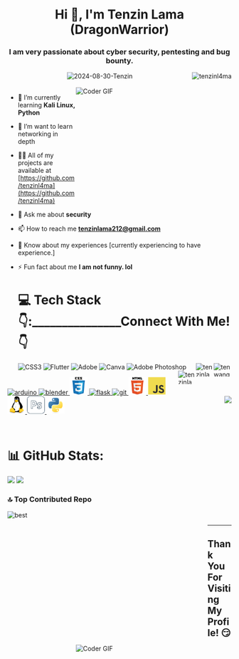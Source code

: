 <h1 align="center">Hi 👋, I'm Tenzin Lama (DragonWarrior)</h1>
<h3 align="center">I am very passionate about cyber security, pentesting and bug bounty.</h3>
<div align="center">

  <img align="right" src="https://komarev.com/ghpvc/?username=tenzinl4ma&label=Profile%20views&color=0e75b6&style=flat" alt="tenzinl4ma" />


  <img src="https://github.com/user-attachments/assets/3eb3fd0e-93eb-48b7-b869-a68a31d6cfda" alt="2024-08-30-Tenzin" width="400" height="200"/>
</div>


<br>
<img align= "right" alt="Coder GIF" height=250 width=350 src="https://cdn.dribbble.com/users/730703/screenshots/6581243/avento.gif" />
 
- 🌱 I’m currently learning **Kali Linux, Python**  

- 👯 I’m want to learn networking in depth 
  
- 👨‍💻 All of my projects are available at [https://github.com/tenzinl4ma](https://github.com/tenzinl4ma)

- 💬 Ask me about **security**

- 📫 How to reach me **tenzinlama212@gmail.com**

- 📄 Know about my experiences [currently experiencing to have experience.]

- ⚡ Fun fact about me **I am not funny. lol**
                                                                       <h1 align="left"> 💻 Tech Stack👇:_______________Connect With Me!👇 </h1>
![CSS3](https://img.shields.io/badge/css3-%231572B6.svg?style=for-the-badge&logo=css3&logoColor=white) ![Flutter](https://img.shields.io/badge/Flutter-%2302569B.svg?style=for-the-badge&logo=Flutter&logoColor=white) ![Adobe](https://img.shields.io/badge/adobe-%23FF0000.svg?style=for-the-badge&logo=adobe&logoColor=white) ![Canva](https://img.shields.io/badge/Canva-%2300C4CC.svg?style=for-the-badge&logo=Canva&logoColor=white) ![Adobe Photoshop](https://img.shields.io/badge/adobe%20photoshop-%2331A8FF.svg?style=for-the-badge&logo=adobe%20photoshop&logoColor=white)
<a href="https://fb.com/tenwang lama" target="_blank"> <img align="right" src="https://raw.githubusercontent.com/rahuldkjain/github-profile-readme-generator/master/src/images/icons/Social/facebook.svg" alt="tenwang lama" height="30" width="40" /></a><a href="https://instagram.com/tenzinlama212" target="_blank"><img align="right" src="https://raw.githubusercontent.com/rahuldkjain/github-profile-readme-generator/master/src/images/icons/Social/instagram.svg" alt="tenzinlama212" height="30" width="40" /></a>
<a href="https://www.tiktok.com/@tenziwang" target="_blank" ><img align="right" src="https://i.pinimg.com/originals/99/e1/16/99e116e1d4958d73392f29f2225158cd.png" alt="tenzinlama212" height="30" width="40" /></a>
  
<p align="left"><a align="left" href="https://www.arduino.cc/" target="_blank" rel="noreferrer"> <img src="https://cdn.worldvectorlogo.com/logos/arduino-1.svg" alt="arduino" width="40" height="40"/> </a> <a href="https://www.blender.org/" target="_blank" rel="noreferrer"> <img src="https://download.blender.org/branding/community/blender_community_badge_white.svg" alt="blender" width="40" height="40"/> </a> <a href="https://www.w3schools.com/css/" target="_blank" rel="noreferrer"> <img src="https://raw.githubusercontent.com/devicons/devicon/master/icons/css3/css3-original-wordmark.svg" alt="css3" width="40" height="40"/> </a> <a href="https://flask.palletsprojects.com/" target="_blank" rel="noreferrer"> <img src="https://www.vectorlogo.zone/logos/pocoo_flask/pocoo_flask-icon.svg" alt="flask" width="40" height="40"/> </a> <a href="https://git-scm.com/" target="_blank" rel="noreferrer"> <img src="https://www.vectorlogo.zone/logos/git-scm/git-scm-icon.svg" alt="git" width="40" height="40"/> </a> <a href="https://www.w3.org/html/" target="_blank" rel="noreferrer"> <img src="https://raw.githubusercontent.com/devicons/devicon/master/icons/html5/html5-original-wordmark.svg" alt="html5" width="40" height="40"/> </a> <a href="https://developer.mozilla.org/en-US/docs/Web/JavaScript" target="_blank" rel="noreferrer"> <img src="https://raw.githubusercontent.com/devicons/devicon/master/icons/javascript/javascript-original.svg" alt="javascript" width="40" height="40"/> </a> <a href="https://www.linux.org/" target="_blank" rel="noreferrer"> <img src="https://raw.githubusercontent.com/devicons/devicon/master/icons/linux/linux-original.svg" alt="linux" width="40" height="40"/> </a> <a href="https://www.photoshop.com/en" target="_blank" rel="noreferrer"> <img src="https://raw.githubusercontent.com/devicons/devicon/master/icons/photoshop/photoshop-line.svg" alt="photoshop" width="40" height="40"/> </a> <a href="https://www.python.org" target="_blank" rel="noreferrer"> <img  src="https://raw.githubusercontent.com/devicons/devicon/master/icons/python/python-original.svg" alt="python" width="40" height="40"/> </a> <img align="right" src="https://github-readme-stats.vercel.app/api/top-langs/?username=tenzinl4ma&theme=radical&hide_border=false&include_all_commits=true&count_private=true&layout=compact"/>
</p><br>

# 📊 GitHub Stats:
![](https://github-readme-stats.vercel.app/api?username=tenzinl4ma&theme=radical&hide_border=false&include_all_commits=true&count_private=true)
![](https://github-readme-streak-stats.herokuapp.com/?user=tenzinl4ma&theme=radical&hide_border=false)<br/>


### 🔝 Top Contributed Repo
<img align="left" alt ="best" height=300 width=450 src = "https://github-contributor-stats.vercel.app/api?username=tenzinl4ma&limit=5&theme=merko&combine_all_yearly_contributions=true"/>    
<img align="right" alt="Coder GIF" height=250 width=350 src="https://github.com/user-attachments/assets/aa4309d3-d623-4857-a15d-f4745544bae3" />

<br>

---

## Thank You For Visiting My Profile!  __😏__



<!---
tenzinl4ma/tenzinl4ma is a ✨ special ✨ repository because its `README.md` (this file) appears on your GitHub profile.
You can click the Preview link to take a look at your changes.
--->
